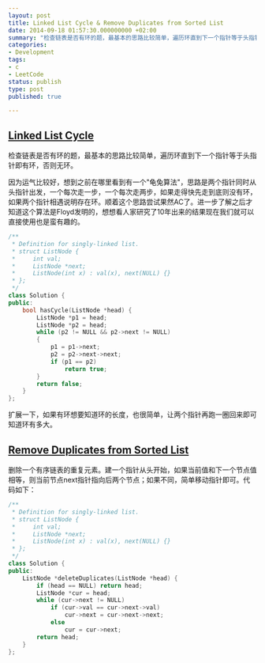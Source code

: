 ```yaml
---
layout: post
title: Linked List Cycle & Remove Duplicates from Sorted List
date: 2014-09-18 01:57:30.000000000 +02:00
summary: "检查链表是否有环的题，最基本的思路比较简单，遍历环直到下一个指针等于头指针即有环，否则无环。"
categories:
- Development
tags:
- c
- LeetCode
status: publish
type: post
published: true

---
```


## [Linked List Cycle](https://oj.leetcode.com/problems/linked-list-cycle/)

检查链表是否有环的题，最基本的思路比较简单，遍历环直到下一个指针等于头指针即有环，否则无环。

因为运气比较好，想到之前在哪里看到有一个"龟兔算法"，思路是两个指针同时从头指针出发，一个每次走一步，一个每次走两步，如果走得快先走到底则没有环，如果两个指针相遇说明存在环。顺着这个思路尝试果然AC了。进一步了解之后才知道这个算法是Floyd发明的，想想看人家研究了10年出来的结果现在我们就可以直接使用也是蛮有趣的。

```c++
/**
 * Definition for singly-linked list.
 * struct ListNode {
 *     int val;
 *     ListNode *next;
 *     ListNode(int x) : val(x), next(NULL) {}
 * };
 */
class Solution {
public:
    bool hasCycle(ListNode *head) {
        ListNode *p1 = head;
        ListNode *p2 = head;
        while (p2 != NULL && p2->next != NULL)
        {
            p1 = p1->next;
            p2 = p2->next->next;
            if (p1 == p2)
                return true;
        }
        return false;
    }
};
```

扩展一下，如果有环想要知道环的长度，也很简单，让两个指针再跑一圈回来即可知道环有多大。



## [Remove Duplicates from Sorted List](https://oj.leetcode.com/problems/remove-duplicates-from-sorted-list/)

删除一个有序链表的重复元素。建一个指针从头开始，如果当前值和下一个节点值相等，则当前节点next指针指向后两个节点；如果不同，简单移动指针即可。代码如下：

```c++
/**
 * Definition for singly-linked list.
 * struct ListNode {
 *     int val;
 *     ListNode *next;
 *     ListNode(int x) : val(x), next(NULL) {}
 * };
 */
class Solution {
public:
    ListNode *deleteDuplicates(ListNode *head) {
        if (head == NULL) return head;
        ListNode *cur = head;
        while (cur->next != NULL)
            if (cur->val == cur->next->val)
                cur->next = cur->next->next;
            else
                cur = cur->next;
        return head;
    }
};
```